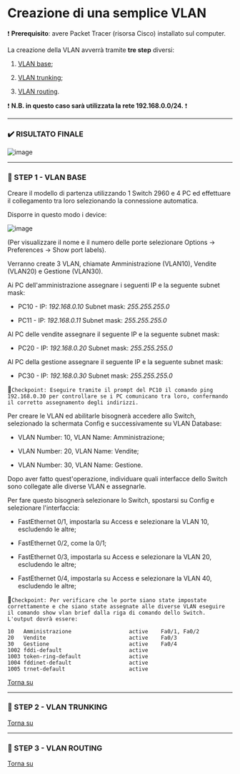 # Creazione di una semplice VLAN

:heavy_exclamation_mark: **Prerequisito**: avere Packet Tracer (risorsa Cisco) installato sul computer.

La creazione della VLAN avverrà tramite **tre step** diversi:

  1. [VLAN base](https://github.com/matteob2609/Packet-Tracer-creazione-VLAN#ghost-step-1---vlan-base);

  1. [VLAN trunking](https://github.com/matteob2609/Packet-Tracer-creazione-VLAN#ghost-step-2---vlan-trunking);

  1. [VLAN routing](https://github.com/matteob2609/Packet-Tracer-creazione-VLAN#ghost-step-3---vlan-routing).

:heavy_exclamation_mark: **N.B. in questo caso sarà utilizzata la rete 192.168.0.0/24.** :heavy_exclamation_mark:

---

### :heavy_check_mark: RISULTATO FINALE

![image](https://user-images.githubusercontent.com/61114792/109317443-02386f80-784d-11eb-8fc5-6efd618fe54d.png)

---

### :ghost: STEP 1 - VLAN BASE

Creare il modello di partenza utilizzando 1 Switch 2960 e 4 PC ed effettuare il collegamento tra loro selezionando la connessione automatica.

Disporre in questo modo i device:

![image](https://user-images.githubusercontent.com/61114792/109363296-84945400-788c-11eb-818c-348960178085.png)

(Per visualizzare il nome e il numero delle porte selezionare Options -> Preferences -> Show port labels).

Verranno create 3 VLAN, chiamate Amministrazione (VLAN10), Vendite (VLAN20) e Gestione (VLAN30).

Ai PC dell'amministrazione assegnare i seguenti IP e la seguente subnet mask:

  - PC10 - IP: _192.168.0.10_ Subnet mask: _255.255.255.0_
 
  - PC11 - IP: _192.168.0.11_ Subnet mask: _255.255.255.0_

Al PC delle vendite assegnare il seguente IP e la seguente subnet mask:

  - PC20 - IP: _192.168.0.20_ Subnet mask: _255.255.255.0_

Al PC della gestione assegnare il seguente IP e la seguente subnet mask:

  - PC30 - IP: _192.168.0.30_ Subnet mask: _255.255.255.0_

:pushpin:`Checkpoint: Eseguire tramite il prompt del PC10 il comando ping 192.168.0.30 per controllare se i PC comunicano tra loro, confermando il corretto assegnamento degli indirizzi.`

Per creare le VLAN ed abilitarle bisognerà accedere allo Switch, selezionado la schermata Config e successivamente su VLAN Database:

  - VLAN Number: 10, VLAN Name: Amministrazione;

  - VLAN Number: 20, VLAN Name: Vendite;

  - VLAN Number: 30, VLAN Name: Gestione.

Dopo aver fatto quest'operazione, individuare quali interfacce dello Switch sono collegate alle diverse VLAN e assegnarle.

Per fare questo bisognerà selezionare lo Switch, spostarsi su Config e selezionare l'interfaccia:

  - FastEthernet 0/1, impostarla su Access e selezionare la VLAN 10, escludendo le altre;
 
  - FastEthernet 0/2, come la 0/1;

  - FastEthernet 0/3, impostarla su Access e selezionare la VLAN 20, escludendo le altre;

  - FastEthernet 0/4, impostarla su Access e selezionare la VLAN 40, escludendo le altre;

:pushpin:`Checkpoint: Per verificare che le porte siano state impostate correttamente e che siano state assegnate alle diverse VLAN eseguire il comando show vlan brief dalla riga di comando dello Switch. L'output dovrà essere:`

    10   Amministrazione                  active    Fa0/1, Fa0/2
    20   Vendite                          active    Fa0/3
    30   Gestione                         active    Fa0/4
    1002 fddi-default                     active    
    1003 token-ring-default               active    
    1004 fddinet-default                  active    
    1005 trnet-default                    active    

[Torna su](https://github.com/matteob2609/Packet-Tracer-creazione-VLAN#creazione-di-una-semplice-vlan)

---

### :ghost: STEP 2 - VLAN TRUNKING

[Torna su](https://github.com/matteob2609/Packet-Tracer-creazione-VLAN#creazione-di-una-semplice-vlan)

---

### :ghost: STEP 3 - VLAN ROUTING

[Torna su](https://github.com/matteob2609/Packet-Tracer-creazione-VLAN#creazione-di-una-semplice-vlan)

